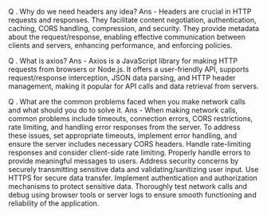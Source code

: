Q . Why do we need headers any idea?
 Ans - Headers are crucial in HTTP requests and responses. They facilitate content negotiation, 
authentication, caching, CORS handling, compression, and security. They provide metadata about the request/response, 
enabling effective communication between clients and servers, enhancing performance, and enforcing policies.

Q . What is axios?
Ans - Axios is a JavaScript library for making HTTP requests from browsers or Node.js.
It offers a user-friendly API, supports request/response interception, 
JSON data parsing, and HTTP header management, making it popular 
for API calls and data retrieval from servers.

Q . What are the common problems faced when you make network calls and what should you do to solve it.
Ans - When making network calls, common problems include timeouts, connection errors,
CORS restrictions, rate limiting, and handling error responses from the server.
To address these issues, set appropriate timeouts, implement error handling, and ensure the server
includes necessary CORS headers. Handle rate-limiting responses and consider client-side rate limiting.
Properly handle errors to provide meaningful messages to users.
Address security concerns by securely transmitting sensitive data and validating/sanitizing user input.
Use HTTPS for secure data transfer. Implement authentication and authorization mechanisms 
to protect sensitive data. Thoroughly test network calls and debug using browser tools or server 
logs to ensure smooth functioning and reliability of the application.
